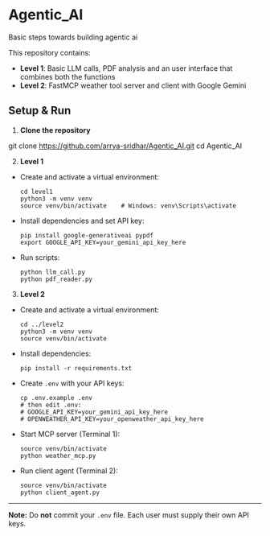# Agentic_AI
Basic steps towards building agentic ai 

This repository contains:

- **Level 1**: Basic LLM calls, PDF analysis and an user interface that combines both the functions
- **Level 2**: FastMCP weather tool server and client with Google Gemini  

## Setup & Run

1. **Clone the repository**  

git clone https://github.com/arrya-sridhar/Agentic_AI.git
cd Agentic_AI


2. **Level 1**  
- Create and activate a virtual environment:  
  ```
  cd level1
  python3 -m venv venv
  source venv/bin/activate    # Windows: venv\Scripts\activate
  ```
- Install dependencies and set API key:  
  ```
  pip install google-generativeai pypdf
  export GOOGLE_API_KEY=your_gemini_api_key_here
  ```
- Run scripts:  
  ```
  python llm_call.py
  python pdf_reader.py
  ```

3. **Level 2**  
- Create and activate a virtual environment:  
  ```
  cd ../level2
  python3 -m venv venv
  source venv/bin/activate
  ```
- Install dependencies:  
  ```
  pip install -r requirements.txt
  ```
- Create `.env` with your API keys:  
  ```
  cp .env.example .env
  # then edit .env:
  # GOOGLE_API_KEY=your_gemini_api_key_here
  # OPENWEATHER_API_KEY=your_openweather_api_key_here
  ```
- Start MCP server (Terminal 1):  
  ```
  source venv/bin/activate
  python weather_mcp.py
  ```
- Run client agent (Terminal 2):  
  ```
  source venv/bin/activate
  python client_agent.py
  ```

---

**Note:** Do **not** commit your `.env` file. Each user must supply their own API keys.
